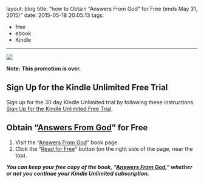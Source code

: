 layout: blog
title: "how to Obtain “Answers From God” for Free (ends May 31, 2015)"
date: 2015-05-18 20:05:13
tags:
- free
- ebook
- Kindle
---
![](/images/Answers_From_God_400x314_print.png)

**Note: This promotion is over.**

## Sign Up for the Kindle Unlimited Free Trial ##
Sign up for the 30 day Kindle Unlimited trial by following these instructions: [Sign Up for the Kindle Unlimited Free Trial](http://www.amazon.com/gp/help/customer/display.html?nodeId=201550620).

## Obtain &ldquo;[Answers From God](http://www.amazon.com/gp/product/B00T74IHGO/ref=as_li_tl?ie=UTF8&camp=1789&creative=9325&creativeASIN=B00T74IHGO&linkCode=as2&tag=answ0aa-20&linkId=UISMRPOF6AWJXLWQ)&rdquo; for Free ##
1. Visit the &ldquo;[Answers From God](http://www.amazon.com/gp/product/B00T74IHGO/ref=as_li_tl?ie=UTF8&camp=1789&creative=9325&creativeASIN=B00T74IHGO&linkCode=as2&tag=answ0aa-20&linkId=UISMRPOF6AWJXLWQ)&rdquo; book page.
2. Click the &ldquo;[Read for Free](https://www.amazon.com/gp/product/B00NWRMV9G/ku/ref=ku_lp_rw_dp_bb)&rdquo; button (on the right side of the page, near the top).

**<i>You can keep your free copy of the book, &ldquo;[Answers From God](http://www.amazon.com/gp/product/B00T74IHGO/ref=as_li_tl?ie=UTF8&camp=1789&creative=9325&creativeASIN=B00T74IHGO&linkCode=as2&tag=answ0aa-20&linkId=UISMRPOF6AWJXLWQ),&rdquo; whether or not you continue your Kindle Unlimited subscription.</i>**
